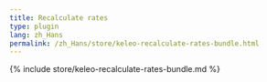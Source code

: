 ```yaml
---
title: Recalculate rates
type: plugin
lang: zh_Hans
permalink: /zh_Hans/store/keleo-recalculate-rates-bundle.html
---
```


{% include store/keleo-recalculate-rates-bundle.md %}
